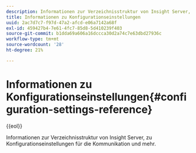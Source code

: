```yaml
---
description: Informationen zur Verzeichnisstruktur von Insight Server, zu Konfigurationseinstellungen für die Kommunikation und mehr.
title: Informationen zu Konfigurationseinstellungen
uuid: 2ac7d7c7-f97d-47a2-afcd-e06a7142a68f
exl-id: 459427b4-7e61-4fc7-85d8-5d410239f403
source-git-commit: b1dda69a606a16dccca30d2a74c7e63dbd27936c
workflow-type: tm+mt
source-wordcount: '28'
ht-degree: 21%

---
```


# Informationen zu Konfigurationseinstellungen{#configuration-settings-reference}

{{eol}}

Informationen zur Verzeichnisstruktur von Insight Server, zu Konfigurationseinstellungen für die Kommunikation und mehr.
